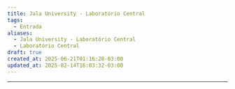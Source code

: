 ```yaml
---
title: Jala University - Laboratório Central
tags:
  - Entrada
aliases:
  - Jala University - Laboratório Central
  - Laboratório Central
draft: true
created_at: 2025-06-21T01:16:28-03:00
updated_at: 2025-02-14T16:03:32-03:00
---
```



---

